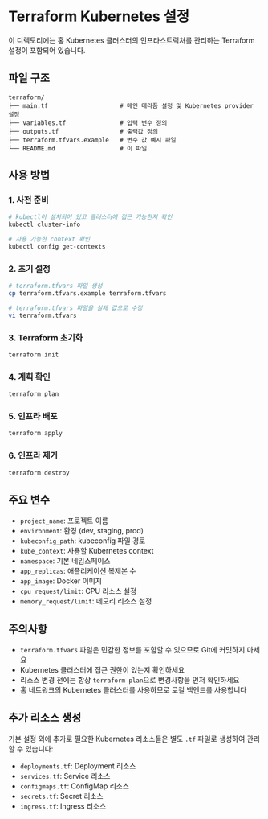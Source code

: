 # Terraform Kubernetes 설정

이 디렉토리에는 홈 Kubernetes 클러스터의 인프라스트럭처를 관리하는 Terraform 설정이 포함되어 있습니다.

## 파일 구조

```plaintext
terraform/
├── main.tf                    # 메인 테라폼 설정 및 Kubernetes provider 설정
├── variables.tf               # 입력 변수 정의
├── outputs.tf                 # 출력값 정의
├── terraform.tfvars.example   # 변수 값 예시 파일
└── README.md                  # 이 파일
```

## 사용 방법

### 1. 사전 준비

```bash
# kubectl이 설치되어 있고 클러스터에 접근 가능한지 확인
kubectl cluster-info

# 사용 가능한 context 확인
kubectl config get-contexts
```

### 2. 초기 설정

```bash
# terraform.tfvars 파일 생성
cp terraform.tfvars.example terraform.tfvars

# terraform.tfvars 파일을 실제 값으로 수정
vi terraform.tfvars
```

### 3. Terraform 초기화

```bash
terraform init
```

### 4. 계획 확인

```bash
terraform plan
```

### 5. 인프라 배포

```bash
terraform apply
```

### 6. 인프라 제거

```bash
terraform destroy
```

## 주요 변수

- `project_name`: 프로젝트 이름
- `environment`: 환경 (dev, staging, prod)
- `kubeconfig_path`: kubeconfig 파일 경로
- `kube_context`: 사용할 Kubernetes context
- `namespace`: 기본 네임스페이스
- `app_replicas`: 애플리케이션 복제본 수
- `app_image`: Docker 이미지
- `cpu_request/limit`: CPU 리소스 설정
- `memory_request/limit`: 메모리 리소스 설정

## 주의사항

- `terraform.tfvars` 파일은 민감한 정보를 포함할 수 있으므로 Git에 커밋하지 마세요
- Kubernetes 클러스터에 접근 권한이 있는지 확인하세요
- 리소스 변경 전에는 항상 `terraform plan`으로 변경사항을 먼저 확인하세요
- 홈 네트워크의 Kubernetes 클러스터를 사용하므로 로컬 백엔드를 사용합니다

## 추가 리소스 생성

기본 설정 외에 추가로 필요한 Kubernetes 리소스들은 별도 `.tf` 파일로 생성하여 관리할 수 있습니다:

- `deployments.tf`: Deployment 리소스
- `services.tf`: Service 리소스  
- `configmaps.tf`: ConfigMap 리소스
- `secrets.tf`: Secret 리소스
- `ingress.tf`: Ingress 리소스